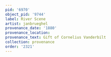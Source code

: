 ```yaml
---
pid: '6970'
object_pid: '9744'
label: River Scene
artist: janbrueghel
provenance_date: '1880'
provenance_location:
provenance_text: Gift of Cornelius Vanderbilt
collection: provenance
order: '2321'
---
```

